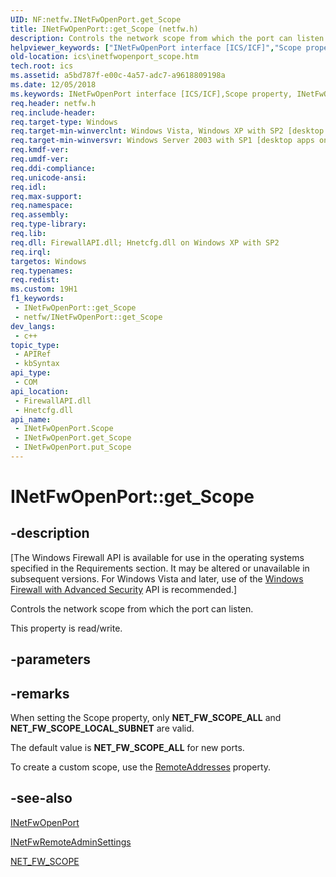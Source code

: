```yaml
---
UID: NF:netfw.INetFwOpenPort.get_Scope
title: INetFwOpenPort::get_Scope (netfw.h)
description: Controls the network scope from which the port can listen.
helpviewer_keywords: ["INetFwOpenPort interface [ICS/ICF]","Scope property","INetFwOpenPort.Scope","INetFwOpenPort.get_Scope","INetFwOpenPort::Scope","INetFwOpenPort::get_Scope","INetFwOpenPort::put_Scope","Scope property [ICS/ICF]","Scope property [ICS/ICF]","INetFwOpenPort interface","get_Scope","ics.inetfwopenport_scope","netfw/INetFwOpenPort::Scope","netfw/INetFwOpenPort::get_Scope","netfw/INetFwOpenPort::put_Scope"]
old-location: ics\inetfwopenport_scope.htm
tech.root: ics
ms.assetid: a5bd787f-e00c-4a57-adc7-a9618809198a
ms.date: 12/05/2018
ms.keywords: INetFwOpenPort interface [ICS/ICF],Scope property, INetFwOpenPort.Scope, INetFwOpenPort.get_Scope, INetFwOpenPort::Scope, INetFwOpenPort::get_Scope, INetFwOpenPort::put_Scope, Scope property [ICS/ICF], Scope property [ICS/ICF],INetFwOpenPort interface, get_Scope, ics.inetfwopenport_scope, netfw/INetFwOpenPort::Scope, netfw/INetFwOpenPort::get_Scope, netfw/INetFwOpenPort::put_Scope
req.header: netfw.h
req.include-header: 
req.target-type: Windows
req.target-min-winverclnt: Windows Vista, Windows XP with SP2 [desktop apps only]
req.target-min-winversvr: Windows Server 2003 with SP1 [desktop apps only]
req.kmdf-ver: 
req.umdf-ver: 
req.ddi-compliance: 
req.unicode-ansi: 
req.idl: 
req.max-support: 
req.namespace: 
req.assembly: 
req.type-library: 
req.lib: 
req.dll: FirewallAPI.dll; Hnetcfg.dll on Windows XP with SP2
req.irql: 
targetos: Windows
req.typenames: 
req.redist: 
ms.custom: 19H1
f1_keywords:
 - INetFwOpenPort::get_Scope
 - netfw/INetFwOpenPort::get_Scope
dev_langs:
 - c++
topic_type:
 - APIRef
 - kbSyntax
api_type:
 - COM
api_location:
 - FirewallAPI.dll
 - Hnetcfg.dll
api_name:
 - INetFwOpenPort.Scope
 - INetFwOpenPort.get_Scope
 - INetFwOpenPort.put_Scope
---
```


# INetFwOpenPort::get_Scope


## -description

<p class="CCE_Message">[The Windows Firewall API is available for use in the operating systems specified in the Requirements section. It may be altered or unavailable in subsequent versions. For Windows Vista and later, use of the <a href="/previous-versions/windows/desktop/ics/windows-firewall-advanced-security-start-page">Windows Firewall with Advanced Security</a> API is recommended.]

Controls the network scope from which the port can listen.

This property is read/write.

## -parameters

## -remarks

When setting the
   Scope property, only <b>NET_FW_SCOPE_ALL</b> and <b>NET_FW_SCOPE_LOCAL_SUBNET</b> are valid.

The default value is
   <b>NET_FW_SCOPE_ALL</b> for new ports.

To create a custom scope, use the <a href="/previous-versions/windows/desktop/api/netfw/nf-netfw-inetfwopenport-get_remoteaddresses">RemoteAddresses</a> property.

## -see-also

<a href="/previous-versions/windows/desktop/api/netfw/nn-netfw-inetfwopenport">INetFwOpenPort</a>



<a href="/windows/desktop/api/netfw/nn-netfw-inetfwremoteadminsettings">INetFwRemoteAdminSettings</a>


<a href="/windows/win32/api/icftypes/ne-icftypes-net_fw_scope">NET_FW_SCOPE</a>